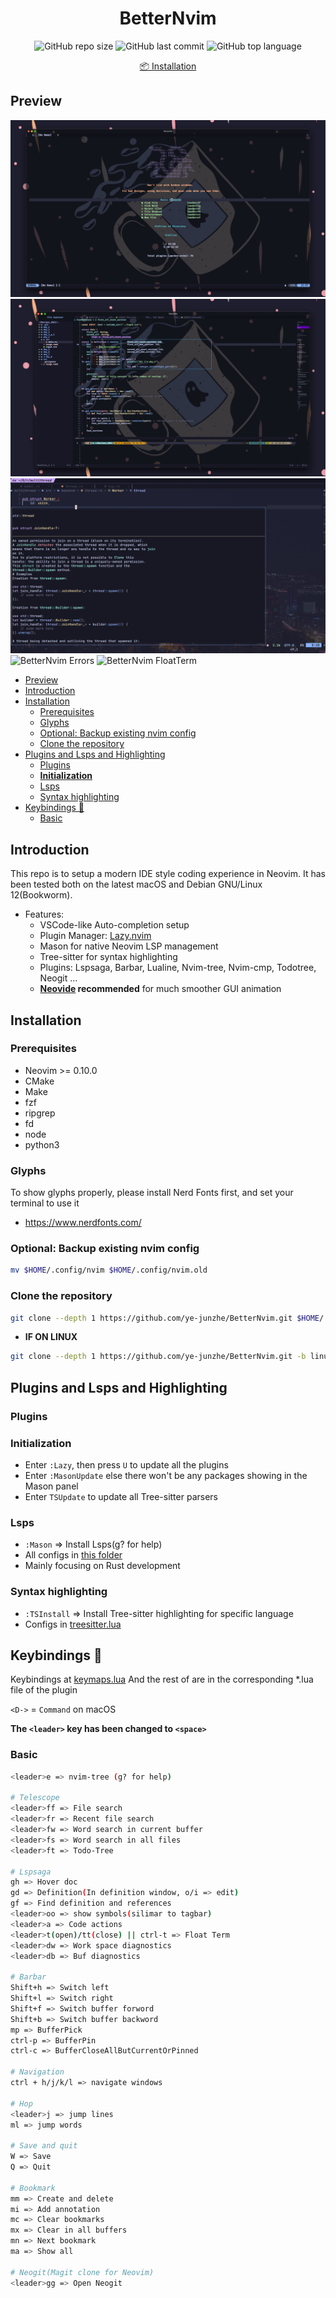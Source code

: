 <div align="center">
 <h1> BetterNvim </h1>
 <p align="center">
     <img alt="GitHub repo size" src="https://img.shields.io/github/repo-size/ye-junzhe/BetterNvim?color=A6E3A1">
     <img alt="GitHub last commit" src="https://img.shields.io/github/last-commit/ye-junzhe/BetterNvim?color=A6E3A1">
     <img alt="GitHub top language" src="https://img.shields.io/github/languages/top/ye-junzhe/BetterNvim?color=%2300007C&logoColor=%2300007C">
</p>
 <a href="https://github.com/ye-junzhe/BetterNvim/#Installation">📦 Installation</a>
</div>

## Preview

![BetterNvim Dashboard](https://github.com/ye-junzhe/Images/blob/main/BetterNvim/pic/Dashboard.png?raw=true)
![BetterNvim Coding](https://github.com/ye-junzhe/Images/blob/main/BetterNvim/pic/Coding.png?raw=true)
![BetterNvim HoverDoc](https://github.com/ye-junzhe/Images/blob/main/BetterNvim/pic/HoverDoc.png?raw=true)
![BetterNvim Errors](https://github.com/ye-junzhe/Images/blob/main/BetterNvim/pic/Errors.png?raw=true)
![BetterNvim FloatTerm](https://github.com/ye-junzhe/Images/blob/main/BetterNvim/pic/FloatTerm.png?raw=true)

<!--toc:start-->
- [Preview](#preview)
- [Introduction](#introduction)
- [Installation](#installation)
  - [Prerequisites](#prerequisites)
  - [Glyphs](#glyphs)
  - [Optional: Backup existing nvim config](#optional-backup-existing-nvim-config)
  - [Clone the repository](#clone-the-repository)
- [Plugins and Lsps and Highlighting](#plugins-and-lsps-and-highlighting)
  - [Plugins](#plugins)
  - [**Initialization**](#initialization)
  - [Lsps](#lsps)
  - [Syntax highlighting](#syntax-highlighting)
- [Keybindings 🎥](#keybindings-🎥)
  - [Basic](#basic)
<!--toc:end-->

## Introduction

This repo is to setup a modern IDE style coding experience in Neovim. It has been tested both on the latest macOS and Debian GNU/Linux 12(Bookworm).

- Features:
    - VSCode-like Auto-completion setup
    - Plugin Manager: [Lazy.nvim](https://github.com/folke/lazy.nvim)
    - Mason for native Neovim LSP management
    - Tree-sitter for syntax highlighting
    - Plugins: Lspsaga, Barbar, Lualine, Nvim-tree, Nvim-cmp, Todotree, Neogit ...
    - **[Neovide](https://neovide.dev/) recommended** for much smoother GUI animation

## Installation

### Prerequisites

- Neovim >= 0.10.0
- CMake
- Make
- fzf
- ripgrep
- fd
- node
- python3

### Glyphs

To show glyphs properly, please install Nerd Fonts first, and set your terminal to use it

- https://www.nerdfonts.com/

### Optional: Backup existing nvim config

```bash
mv $HOME/.config/nvim $HOME/.config/nvim.old
```

### Clone the repository

```bash
git clone --depth 1 https://github.com/ye-junzhe/BetterNvim.git $HOME/.config/nvim
```

- **IF ON LINUX**

```bash
git clone --depth 1 https://github.com/ye-junzhe/BetterNvim.git -b linux $HOME/.config/nvim
```

## Plugins and Lsps and Highlighting

### Plugins

### **Initialization**

- Enter `:Lazy`, then press `U` to update all the plugins
- Enter `:MasonUpdate` else there won't be any packages showing in the Mason panel
- Enter `TSUpdate` to update all Tree-sitter parsers

### Lsps

- `:Mason` => Install Lsps(g? for help)
- All configs in [this folder](./lua/Junzhe/plugins/lsp/)
- Mainly focusing on Rust development

### Syntax highlighting

- `:TSInstall` => Install Tree-sitter highlighting for specific language
- Configs in [treesitter.lua](./lua/Junzhe/plugins/nvim-treesitter.lua)

## Keybindings 🎥

Keybindings at [keymaps.lua](./lua/Junzhe/core/keymaps.lua)
And the rest of are in the corresponding *.lua file of the plugin

`<D->` = `Command` on macOS

**The `<leader>` key has been changed to `<space>`**

### Basic

```bash
<leader>e => nvim-tree (g? for help)

# Telescope
<leader>ff => File search
<leader>fr => Recent file search
<leader>fw => Word search in current buffer
<leader>fs => Word search in all files
<leader>ft => Todo-Tree

# Lspsaga
gh => Hover doc
gd => Definition(In definition window, o/i => edit)
gf => Find definition and references
<leader>oo => show symbols(silimar to tagbar)
<leader>a => Code actions
<leader>t(open)/tt(close) || ctrl-t => Float Term
<leader>dw => Work space diagnostics
<leader>db => Buf diagnostics

# Barbar
Shift+h => Switch left
Shift+l => Switch right
Shift+f => Switch buffer forword
Shift+b => Switch buffer backword
mp => BufferPick
ctrl-p => BufferPin
ctrl-c => BufferCloseAllButCurrentOrPinned

# Navigation
ctrl + h/j/k/l => navigate windows

# Hop
<leader>j => jump lines
ml => jump words

# Save and quit
W => Save
Q => Quit

# Bookmark
mm => Create and delete
mi => Add annotation
mc => Clear bookmarks
mx => Clear in all buffers
mn => Next bookmark
ma => Show all

# Neogit(Magit clone for Neovim)
<leader>gg => Open Neogit
```
